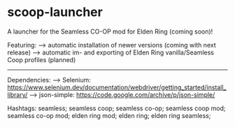 # scoop-launcher
A launcher for the Seamless CO-OP mod for Elden Ring (coming soon)!

Featuring:
--> automatic installation of newer versions (coming with next release)
--> automatic im- and exporting of Elden Ring vanilla/Seamless Coop profiles (planned)

_________________________________________________________________________________________________________________________________
Dependencies:
--> Selenium: https://www.selenium.dev/documentation/webdriver/getting_started/install_library/
--> json-simple: https://code.google.com/archive/p/json-simple/

Hashtags:
seamless; seamless coop; seamless co-op; seamless coop mod; seamless co-op mod; elden ring mod; elden ring; elden ring seamless;
